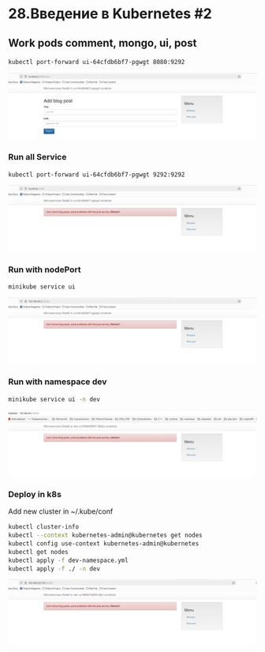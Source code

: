 # 28.Введение в Kubernetes #2

## Work pods comment, mongo, ui, post

```bash
kubectl port-forward ui-64cfdb6bf7-pgwgt 8080:9292
```
![UI after](https://github.com/irkobl/picture/blob/main/kubernetes/ui1.png)

### Run all Service

```bash
kubectl port-forward ui-64cfdb6bf7-pgwgt 9292:9292
```
![UI before](https://github.com/irkobl/picture/blob/main/kubernetes/ui2.png)

### Run with nodePort

```bash
minikube service ui
```
![UI nodePort](https://github.com/irkobl/picture/blob/main/kubernetes/ui3.png)

### Run with namespace dev

```bash
minikube service ui -n dev
```
![UI namespace](https://github.com/irkobl/picture/blob/main/kubernetes/ui4.png)

### Deploy in k8s

Add new cluster in ~/.kube/conf

```bash
kubectl cluster-info
kubectl --context kubernetes-admin@kubernetes get nodes
kubectl config use-context kubernetes-admin@kubernetes
kubectl get nodes
kubectl apply -f dev-namespace.yml
kubectl apply -f ./ -n dev
```

![UI another cluster](https://github.com/irkobl/picture/blob/main/kubernetes/ui5.png)